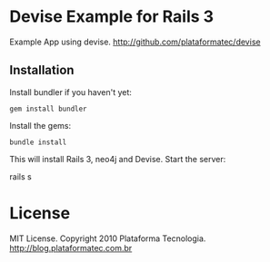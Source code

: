 # Devise Example for Rails 3

Example App using devise. http://github.com/plataformatec/devise

## Installation

Install bundler if you haven't yet:

```
gem install bundler
```

Install the gems:

```
bundle install
```

This will install Rails 3, neo4j and Devise.
Start the server:

  rails s

# License

MIT License. Copyright 2010 Plataforma Tecnologia. http://blog.plataformatec.com.br
